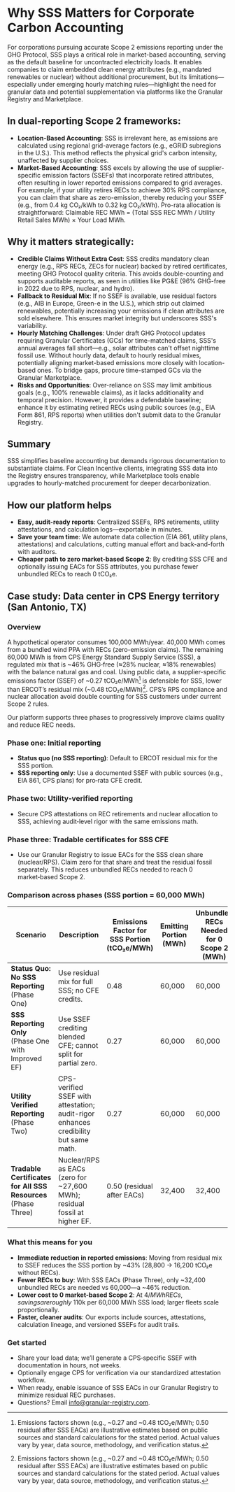# Why SSS Matters for Corporate Carbon Accounting

For corporations pursuing accurate Scope 2 emissions reporting under the GHG Protocol, SSS plays a critical role in market-based accounting, serving as the default baseline for uncontracted electricity loads. It enables companies to claim embedded clean energy attributes (e.g., mandated renewables or nuclear) without additional procurement, but its limitations—especially under emerging hourly matching rules—highlight the need for granular data and potential supplementation via platforms like the Granular Registry and Marketplace.

## In dual-reporting Scope 2 frameworks:

* **Location-Based Accounting**: SSS is irrelevant here, as emissions are calculated using regional grid-average factors (e.g., eGRID subregions in the U.S.). This method reflects the physical grid's carbon intensity, unaffected by supplier choices.
* **Market-Based Accounting**: SSS excels by allowing the use of supplier-specific emission factors (SSEFs) that incorporate retired attributes, often resulting in lower reported emissions compared to grid averages. For example, if your utility retires RECs to achieve 30% RPS compliance, you can claim that share as zero-emission, thereby reducing your SSEF (e.g., from 0.4 kg CO₂/kWh to 0.32 kg CO₂/kWh). Pro-rata allocation is straightforward: Claimable REC MWh = (Total SSS REC MWh / Utility Retail Sales MWh) × Your Load MWh.

## Why it matters strategically:

* **Credible Claims Without Extra Cost**: SSS credits mandatory clean energy (e.g., RPS RECs, ZECs for nuclear) backed by retired certificates, meeting GHG Protocol quality criteria. This avoids double-counting and supports auditable reports, as seen in utilities like PG\&E (96% GHG-free in 2022 due to RPS, nuclear, and hydro).
* **Fallback to Residual Mix**: If no SSEF is available, use residual factors (e.g., AIB in Europe, Green-e in the U.S.), which strip out claimed renewables, potentially increasing your emissions if clean attributes are sold elsewhere. This ensures market integrity but underscores SSS's variability.
* **Hourly Matching Challenges**: Under draft GHG Protocol updates requiring Granular Certificates (GCs) for time-matched claims, SSS's annual averages fall short—e.g., solar attributes can't offset nighttime fossil use. Without hourly data, default to hourly residual mixes, potentially aligning market-based emissions more closely with location-based ones. To bridge gaps, procure time-stamped GCs via the Granular Marketplace.
* **Risks and Opportunities**: Over-reliance on SSS may limit ambitious goals (e.g., 100% renewable claims), as it lacks additionality and temporal precision. However, it provides a defendable baseline; enhance it by estimating retired RECs using public sources (e.g., EIA Form 861, RPS reports) when utilities don't submit data to the Granular Registry.

## Summary

SSS simplifies baseline accounting but demands rigorous documentation to substantiate claims. For Clean Incentive clients, integrating SSS data into the Registry ensures transparency, while Marketplace tools enable upgrades to hourly-matched procurement for deeper decarbonization.

## How our platform helps

- **Easy, audit-ready reports**: Centralized SSEFs, RPS retirements, utility attestations, and calculation logs—exportable in minutes.
- **Save your team time**: We automate data collection (EIA 861, utility plans, attestations) and calculations, cutting manual effort and back-and-forth with auditors.
- **Cheaper path to zero market-based Scope 2**: By crediting SSS CFE and optionally issuing EACs for SSS attributes, you purchase fewer unbundled RECs to reach 0 tCO₂e.

## Case study: Data center in CPS Energy territory (San Antonio, TX)

### Overview
A hypothetical operator consumes 100,000 MWh/year. 40,000 MWh comes from a bundled wind PPA with RECs (zero-emission claims). The remaining 60,000 MWh is from CPS Energy Standard Supply Service (SSS), a regulated mix that is ~46% GHG‑free (≈28% nuclear, ≈18% renewables) with the balance natural gas and coal. Using public data, a supplier-specific emissions factor (SSEF) of ~0.27 tCO₂e/MWh[^ef-estimates] is defensible for SSS, lower than ERCOT’s residual mix (~0.48 tCO₂e/MWh)[^ef-estimates]. CPS’s RPS compliance and nuclear allocation avoid double counting for SSS customers under current Scope 2 rules.

Our platform supports three phases to progressively improve claims quality and reduce REC needs.

### Phase one: Initial reporting
- **Status quo (no SSS reporting)**: Default to ERCOT residual mix for the SSS portion.
- **SSS reporting only**: Use a documented SSEF with public sources (e.g., EIA 861, CPS plans) for pro‑rata CFE credit.

### Phase two: Utility‑verified reporting
- Secure CPS attestations on REC retirements and nuclear allocation to SSS, achieving audit‑level rigor with the same emissions math.

### Phase three: Tradable certificates for SSS CFE
- Use our Granular Registry to issue EACs for the SSS clean share (nuclear/RPS). Claim zero for that share and treat the residual fossil separately. This reduces unbundled RECs needed to reach 0 market‑based Scope 2.

### Comparison across phases (SSS portion = 60,000 MWh)

| Scenario | Description | Emissions Factor for SSS Portion (tCO₂e/MWh) | Emitting Portion (MWh) | Unbundled RECs Needed for 0 Scope 2 (MWh) | Total Scope 2 Emissions Without RECs (tCO₂e) |
|----------|-------------|-----------------------------------------------|------------------------|------------------------------------------|---------------------------------------------|
| **Status Quo: No SSS Reporting** (Phase One) | Use residual mix for full SSS; no CFE credits. | 0.48 | 60,000 | 60,000 | 28,800 |
| **SSS Reporting Only** (Phase One with Improved EF) | Use SSEF crediting blended CFE; cannot split for partial zero. | 0.27 | 60,000 | 60,000 | 16,200 |
| **Utility Verified Reporting** (Phase Two) | CPS-verified SSEF with attestation; audit-rigor enhances credibility but same math. | 0.27 | 60,000 | 60,000 | 16,200 |
| **Tradable Certificates for All SSS Resources** (Phase Three) | Nuclear/RPS as EACs (zero for ~27,600 MWh); residual fossil at higher EF. | 0.50 (residual after EACs) | 32,400 | 32,400 | 16,200 |

### What this means for you

- **Immediate reduction in reported emissions**: Moving from residual mix to SSEF reduces the SSS portion by ~43% (28,800 → 16,200 tCO₂e without RECs).
- **Fewer RECs to buy**: With SSS EACs (Phase Three), only ~32,400 unbundled RECs are needed vs 60,000—a ~46% reduction.
- **Lower cost to 0 market-based Scope 2**: At $4/MWh RECs, savings are roughly ~$110k per 60,000 MWh SSS load; larger fleets scale proportionally.
- **Faster, cleaner audits**: Our exports include sources, attestations, calculation lineage, and versioned SSEFs for audit trails.

### Get started
- Share your load data; we’ll generate a CPS‑specific SSEF with documentation in hours, not weeks.
- Optionally engage CPS for verification via our standardized attestation workflow.
- When ready, enable issuance of SSS EACs in our Granular Registry to minimize residual REC purchases.
- Questions? Email info@granular-registry.com.

[^ef-estimates]: Emissions factors shown (e.g., ~0.27 and ~0.48 tCO₂e/MWh; 0.50 residual after SSS EACs) are illustrative estimates based on public sources and standard calculations for the stated period. Actual values vary by year, data source, methodology, and verification status.